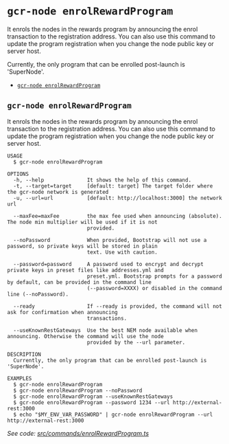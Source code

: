 `gcr-node enrolRewardProgram`
==================================

It enrols the nodes in the rewards program by announcing the enrol transaction to the registration address.  You can also use this command to update the program registration when you change the node public key or server host.

Currently, the only program that can be enrolled post-launch is 'SuperNode'.

* [`gcr-node enrolRewardProgram`](#gcr-node-enrolrewardprogram)

## `gcr-node enrolRewardProgram`

It enrols the nodes in the rewards program by announcing the enrol transaction to the registration address.  You can also use this command to update the program registration when you change the node public key or server host.

```
USAGE
  $ gcr-node enrolRewardProgram

OPTIONS
  -h, --help              It shows the help of this command.
  -t, --target=target     [default: target] The target folder where the gcr-node network is generated
  -u, --url=url           [default: http://localhost:3000] the network url

  --maxFee=maxFee         the max fee used when announcing (absolute). The node min multiplier will be used if it is not
                          provided.

  --noPassword            When provided, Bootstrap will not use a password, so private keys will be stored in plain
                          text. Use with caution.

  --password=password     A password used to encrypt and decrypt private keys in preset files like addresses.yml and
                          preset.yml. Bootstrap prompts for a password by default, can be provided in the command line
                          (--password=XXXX) or disabled in the command line (--noPassword).

  --ready                 If --ready is provided, the command will not ask for confirmation when announcing
                          transactions.

  --useKnownRestGateways  Use the best NEM node available when announcing. Otherwise the command will use the node
                          provided by the --url parameter.

DESCRIPTION
  Currently, the only program that can be enrolled post-launch is 'SuperNode'.

EXAMPLES
  $ gcr-node enrolRewardProgram
  $ gcr-node enrolRewardProgram --noPassword
  $ gcr-node enrolRewardProgram --useKnownRestGateways
  $ gcr-node enrolRewardProgram --password 1234 --url http://external-rest:3000
  $ echo "$MY_ENV_VAR_PASSWORD" | gcr-node enrolRewardProgram --url http://external-rest:3000
```

_See code: [src/commands/enrolRewardProgram.ts](https://github.com/goldcoinreserve/gcr-node/blob/v1.0.4/src/commands/enrolRewardProgram.ts)_
